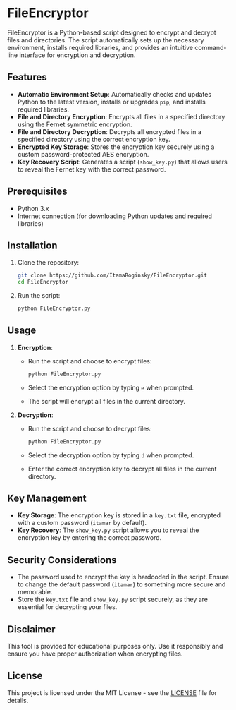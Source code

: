 # FileEncryptor

FileEncryptor is a Python-based script designed to encrypt and decrypt files and directories. The script automatically sets up the necessary environment, installs required libraries, and provides an intuitive command-line interface for encryption and decryption.

## Features

- **Automatic Environment Setup**: Automatically checks and updates Python to the latest version, installs or upgrades `pip`, and installs required libraries.
- **File and Directory Encryption**: Encrypts all files in a specified directory using the Fernet symmetric encryption.
- **File and Directory Decryption**: Decrypts all encrypted files in a specified directory using the correct encryption key.
- **Encrypted Key Storage**: Stores the encryption key securely using a custom password-protected AES encryption.
- **Key Recovery Script**: Generates a script (`show_key.py`) that allows users to reveal the Fernet key with the correct password.

## Prerequisites

- Python 3.x
- Internet connection (for downloading Python updates and required libraries)

## Installation

1. Clone the repository:

    ```bash
    git clone https://github.com/ItamaRoginsky/FileEncryptor.git
    cd FileEncryptor
    ```

2. Run the script:

    ```bash
    python FileEncryptor.py
    ```

## Usage

1. **Encryption**:

    - Run the script and choose to encrypt files:
    
      ```bash
      python FileEncryptor.py
      ```
    
    - Select the encryption option by typing `e` when prompted.
    - The script will encrypt all files in the current directory.

2. **Decryption**:

    - Run the script and choose to decrypt files:
    
      ```bash
      python FileEncryptor.py
      ```
    
    - Select the decryption option by typing `d` when prompted.
    - Enter the correct encryption key to decrypt all files in the current directory.

## Key Management

- **Key Storage**: The encryption key is stored in a `key.txt` file, encrypted with a custom password (`itamar` by default).
- **Key Recovery**: The `show_key.py` script allows you to reveal the encryption key by entering the correct password.

## Security Considerations

- The password used to encrypt the key is hardcoded in the script. Ensure to change the default password (`itamar`) to something more secure and memorable.
- Store the `key.txt` file and `show_key.py` script securely, as they are essential for decrypting your files.

## Disclaimer

This tool is provided for educational purposes only. Use it responsibly and ensure you have proper authorization when encrypting files.

## License

This project is licensed under the MIT License - see the [LICENSE](LICENSE) file for details.
